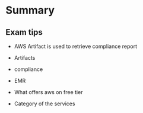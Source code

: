 # Summary

## Exam tips
- AWS Artifact is used to retrieve compliance report

- Artifacts

- compliance
- EMR
- What offers aws on free tier
- Category of the services